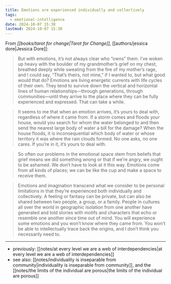 ```yaml
---
title: Emotions are experienced individually and collectively
tags:
  - emotional-intelligence
date: 2024-10-07 15:30
lastmod: 2024-10-07 15:30
---
```

From *[[books/tarot for change|Tarot for Change]],* [[authors/jessica dore|Jessica Dore]]:

> But with emotions, it’s not always clear who “owns” them. I’ve woken up heavy with the boulder of my grandmother’s grief on my chest, breathed deeply while sweating from the fire of my mother’s rage, and I could say, “That’s theirs, not mine,” if I wanted to, but what good would that do? Emotions are living energetic currents with life cycles of their own. They tend to survive down the vertical and horizontal lines of human relationships—through generations, through communities—until they arrive to the place where they can be fully experienced and expressed. That can take a while.

> It seems to me that when an emotion arrives, it’s yours to deal with, regardless of where it came from. If a storm comes and floods your house, would you search for whom the water belonged to and then send the nearest large body of water a bill for the damage? When the house floods, it is inconsequential which body of water or whose territory it was where the rain clouds formed. No one asks, no one cares. If you’re in it, it’s yours to deal with.

> So often our problems in the emotional space stem from beliefs that grief means we did something wrong or that if we’re angry, we ought to be ashamed. We don’t have to look at it this way. Emotions come from all kinds of places; we can be like the cup and make a space to receive them.

> Emotions and imagination transcend what we consider to be personal limitations in that they’re experienced both individually and collectively. A feeling or fantasy can be private, but can also be shared between two people, a group, or a family. People in cultures all over the world in geographic isolation from one another have generated and told stories with motifs and characters that echo or resemble one another since time out of mind. You will experience some emotions and you won’t know where they came from. You won’t be able to intellectually trace back the origins, and I don’t think you necessarily need to.

---
- previously: [[notes/at every level we are a web of interdependencies|at every level we are a web of interdependencies]]
- see also: [[notes/individuality is inseparable from community|individuality is inseparable from community]], and the [[notes/the limits of the individual are porous|the limits of the individual are porous]]